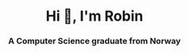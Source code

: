 <h1 align="center">Hi 👋, I'm Robin</h1>
<h3 align="center">A Computer Science graduate from Norway</h3>
